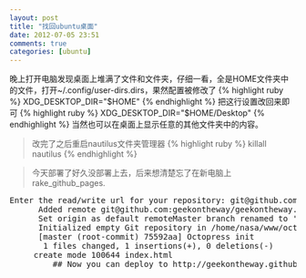 ```yaml
---
layout: post
title: "找回ubuntu桌面"
date: 2012-07-05 23:51
comments: true
categories: [ubuntu]
---
```

晚上打开电脑发现桌面上堆满了文件和文件夹，仔细一看，全是HOME文件夹中的文件，打开~/.config/user-dirs.dirs，果然配置被修改了
{% highlight ruby %}
XDG_DESKTOP_DIR="$HOME"
{% endhighlight %}
把这行设置改回来即可
{% highlight ruby %}
XDG_DESKTOP_DIR="$HOME/Desktop"
{% endhighlight %}
当然也可以在桌面上显示任意的其他文件夹中的内容。
> 改完了之后重启nautilus文件夹管理器
{% highlight ruby %}
killall nautilus
{% endhighlight %}

> 今天部署了好久没部署上去，后来想清楚忘了在新电脑上rake_github_pages.

<pre>Enter the read/write url for your repository: git@github.com:geekontheway/geekontheway.github.com.git
	  Added remote git@github.com:geekontheway/geekontheway.github.com.git as origin
	  Set origin as default remoteMaster branch renamed to 'source' for committing your blog source files
	  Initialized empty Git repository in /home/nasa/www/octopress/_deploy/.git/
	  [master (root-commit) 75592aa] Octopress init
	   1 files changed, 1 insertions(+), 0 deletions(-)
	 create mode 100644 index.html
         ## Now you can deploy to http://geekontheway.github.com with `rake deploy` ##</pre>
